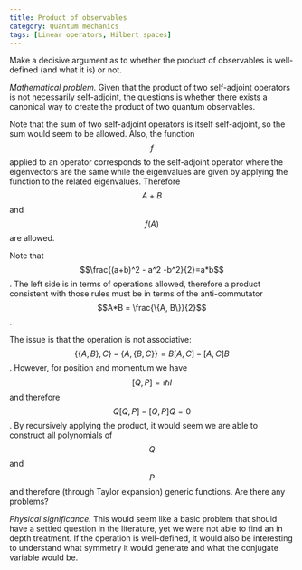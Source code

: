 ```yaml
---
title: Product of observables
category: Quantum mechanics
tags: [Linear operators, Hilbert spaces]
---
```

Make a decisive argument as to whether the product of observables is well-defined (and what it is) or not.

*Mathematical problem.* Given that the product of two self-adjoint operators is not necessarily self-adjoint,
the questions is whether there exists a canonical way to create the product of two quantum observables.

Note that the sum of two self-adjoint operators is itself self-adjoint, so the sum
would seem to be allowed. Also, the function $$f$$ applied to an operator corresponds to the self-adjoint
operator where
the eigenvectors are the same while the eigenvalues are given by applying the function
to the related eigenvalues. Therefore $$A+B$$ and $$f(A)$$ are allowed.

Note that $$\frac{(a+b)^2 - a^2 -b^2}{2}=a*b$$. The left side is in terms of operations
allowed, therefore a product consistent with those rules must be in terms of the anti-commutator
$$A*B = \frac{\{A, B\}}{2}$$.

The issue is that the operation is not associative: $$\{\{A, B\}, C\} - \{A, \{B, C\}\} = B [ A, C ] - [A, C] B$$.
However, for position and momentum we have $$[Q, P] = \imath \hbar I$$ and therefore $$Q [Q, P] - [Q, P] Q = 0$$.
By recursively applying the product, it would seem we are able to construct all polynomials of $$Q$$ and $$P$$
and therefore (through Taylor expansion) generic functions. Are there any problems?

*Physical significance.* This would seem like a basic problem that should have a
settled question in the literature, yet we were not able to find an in depth
treatment. If the operation is well-defined, it would also be interesting to understand what symmetry it would generate
and what the conjugate variable would be.
